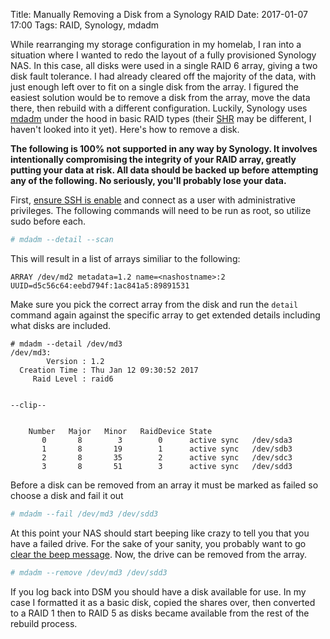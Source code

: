 Title: Manually Removing a Disk from a Synology RAID
Date: 2017-01-07 17:00
Tags: RAID, Synology, mdadm

While rearranging my storage configuration in my homelab, I ran into a situation where I wanted to redo the layout of a fully provisioned Synology NAS. In this case, all disks were used in a single RAID 6 array, giving a two disk fault tolerance. I had already cleared off the majority of the data, with just enough left over to fit on a single disk from the array. I figured the easiest solution would be to remove a disk from the array, move the data there, then rebuild with a different configuration. Luckily, Synology uses [mdadm](https://linux.die.net/man/8/mdadm) under the hood in basic RAID types (their [SHR](https://www.synology.com/en-us/knowledgebase/DSM/tutorial/Storage/What_is_Synology_Hybrid_RAID_SHR) may be different, I haven't looked into it yet). Here's how to remove a disk.


**The following is 100% not supported in any way by Synology. It involves intentionally compromising the integrity of your RAID array, greatly putting your data at risk. All data should be backed up before attempting any of the following. No seriously, you'll probably lose your data.**

First, [ensure SSH is enable](https://www.synology.com/en-us/knowledgebase/DSM/help/DSM/AdminCenter/system_terminal) and connect as a user with administrative privileges. The following commands will need to be run as root, so utilize sudo before each.


```bash
# mdadm --detail --scan
```
This will result in a list of arrays similiar to the following:

```
ARRAY /dev/md2 metadata=1.2 name=<nashostname>:2 UUID=d5c56c64:eebd794f:1ac841a5:89891531
```

Make sure you pick the correct array from the disk and run the `detail` command again against the specific array to get extended details including what disks are included.

```
# mdadm --detail /dev/md3
/dev/md3:
        Version : 1.2
  Creation Time : Thu Jan 12 09:30:52 2017
     Raid Level : raid6


--clip--


    Number   Major   Minor   RaidDevice State
       0       8        3        0      active sync   /dev/sda3
       1       8       19        1      active sync   /dev/sdb3
       2       8       35        2      active sync   /dev/sdc3
       3       8       51        3      active sync   /dev/sdd3

```

Before a disk can be removed from an array it must be marked as failed so choose a disk and fail it out

```bash
# mdadm --fail /dev/md3 /dev/sdd3
```
At this point your NAS should start beeping like crazy to tell you that you have a failed drive. For the sake of your sanity, you probably want to go [clear the beep message](https://twitter.com/synology/status/449218680144920579?lang=en). Now, the drive can be removed from the array.

```bash
# mdadm --remove /dev/md3 /dev/sdd3
```

If you log back into DSM you should have a disk available for use. In my case I formatted it as a basic disk, copied the shares over, then converted to a RAID 1 then to RAID 5 as disks became available from the rest of the rebuild process.
